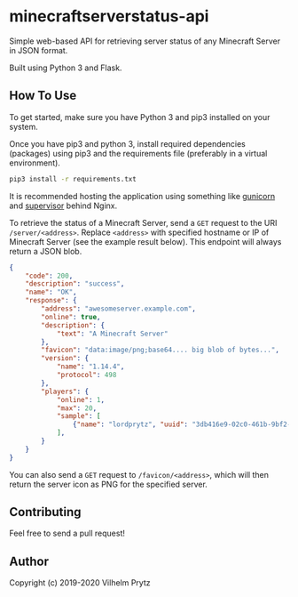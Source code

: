 # minecraftserverstatus-api

Simple web-based API for retrieving server status of any Minecraft Server in JSON format.

Built using Python 3 and Flask.

## How To Use

To get started, make sure you have Python 3 and pip3 installed on your system.

Once you have pip3 and python 3, install required dependencies (packages) using pip3 and the requirements file (preferably in a virtual environment).

```bash
pip3 install -r requirements.txt
```

It is recommended hosting the application using something like [gunicorn](https://gunicorn.org/) and [supervisor](http://supervisord.org/) behind Nginx.

To retrieve the status of a Minecraft Server, send a `GET` request to the URI `/server/<address>`. Replace `<address>` with specified hostname or IP of Minecraft Server (see the example result below). This endpoint will always return a JSON blob.

```json
{
    "code": 200,
    "description": "success",
    "name": "OK",
    "response": {
        "address": "awesomeserver.example.com",
        "online": true,
        "description": {
            "text": "A Minecraft Server"
        },
        "favicon": "data:image/png;base64.... big blob of bytes...",
        "version": {
            "name": "1.14.4",
            "protocol": 498
        },
        "players": {
            "online": 1,
            "max": 20,
            "sample": [
                {"name": "lordprytz", "uuid": "3db416e9-02c0-461b-9bf2-e8d7b64aa1d2"}
            ],
        }
    }
}
```

You can also send a `GET` request to `/favicon/<address>`, which will then return the server icon as PNG for the specified server.

## Contributing

Feel free to send a pull request!

## Author

Copyright (c) 2019-2020 Vilhelm Prytz
